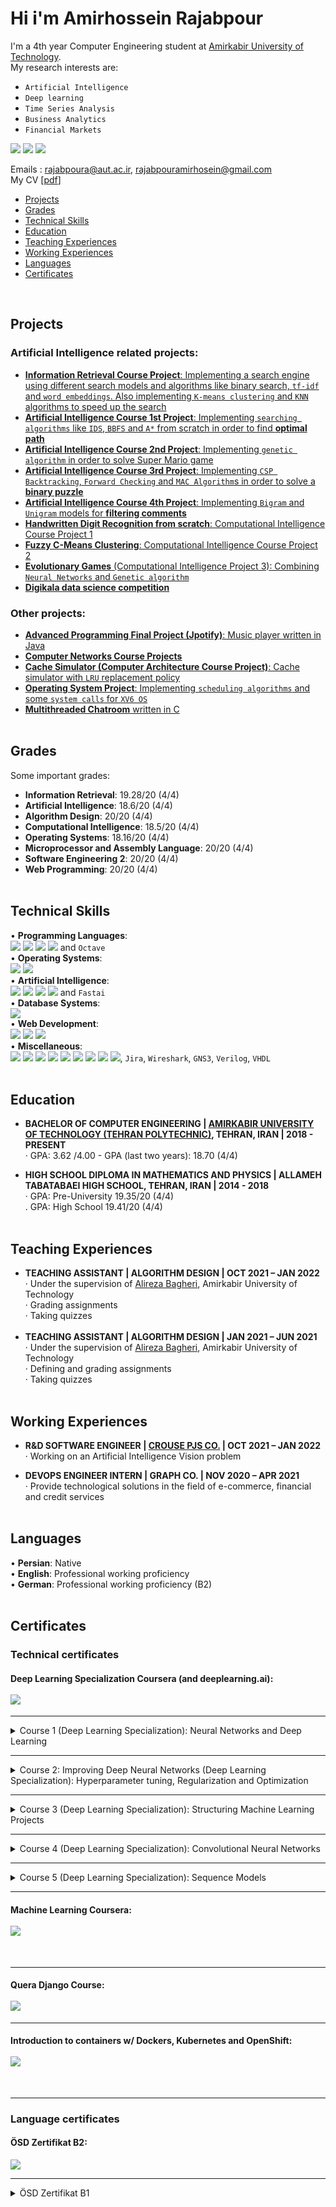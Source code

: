 # Hi i'm Amirhossein Rajabpour
I'm a 4th year Computer Engineering student at [Amirkabir University of Technology](https://aut.ac.ir/).<br>
My research interests are: 
* `Artificial Intelligence`
* `Deep learning`
* `Time Series Analysis`
* `Business Analytics`
* `Financial Markets`<br>

[<img src="https://img.shields.io/badge/GitHub-100000?style=for-the-badge&logo=github&logoColor=white" />](https://github.com/Amirhossein-Rajabpour)
[<img src="https://img.shields.io/badge/LinkedIn-0077B5?style=for-the-badge&logo=linkedin&logoColor=white" />](https://www.linkedin.com/in/amirhossein-rajabpour-a961a31a7/)
[<img src="https://img.shields.io/badge/Telegram-2CA5E0?style=for-the-badge&logo=telegram&logoColor=white" />](https://t.me/Amirhosein_Rj) <br>

Emails : rajabpoura@aut.ac.ir, rajabpouramirhosein@gmail.com <br>
My CV [[pdf](https://github.com/Amirhossein-Rajabpour/Amirhossein-Rajabpour.github.io/blob/main/Amirhossein%20Rajabpour-CV.pdf)]
- [Projects](#projects)
- [Grades](#grades)
- [Technical Skills](#technical-skills)
- [Education](#education)
- [Teaching Experiences](#teaching-experiences)
- [Working Experiences](#working-experiences)
- [Languages](#languages)
- [Certificates](#certificates)
<br>

## Projects
### Artificial Intelligence related projects:
* [**Information Retrieval Course Project**: Implementing a search engine using different search models and algorithms like binary search, `tf-idf` and `word embeddings`. Also implementing `K-means clustering` and `KNN` algorithms to speed up the search](https://github.com/Amirhossein-Rajabpour/Information-Retrieval-Project)
* [**Artificial Intelligence Course 1st Project**: Implementing `searching algorithms` like `IDS`, `BBFS` and `A*` from scratch in order to find **optimal path**](https://github.com/arminZolfaghari/Searching-Algorithms-IDS-BBFS-AStar)
* [**Artificial Intelligence Course 2nd Project**: Implementing `genetic algorithm` in order to solve Super Mario game](https://github.com/Amirhossein-Rajabpour/Genetic-Algorithm)
* [**Artificial Intelligence Course 3rd Project**: Implementing `CSP Backtracking`, `Forward Checking` and `MAC Algorithm`s in order to solve a **binary puzzle**](https://github.com/Amirhossein-Rajabpour/Constraint-Satisfaction-Problems)
* [**Artificial Intelligence Course 4th Project**: Implementing `Bigram` and `Unigram` models for **filtering comments**](https://github.com/arminZolfaghari/NLP-Comment-Filtering)
* [**Handwritten Digit Recognition from scratch**: Computational Intelligence Course Project 1](https://github.com/Amirhossein-Rajabpour/Handwritten-Digit-Recognition-from-scratch)
* [**Fuzzy C-Means Clustering**: Computational Intelligence Course Project 2](https://github.com/Amirhossein-Rajabpour/Fuzzy-C-Means-Clustering)
* [**Evolutionary Games** (Computational Intelligence Project 3): Combining `Neural Networks` and `Genetic algorithm`](https://github.com/Amirhossein-Rajabpour/Evolutionary-Games/tree/master)
* [**Digikala data science competition**](https://github.com/Amirhossein-Rajabpour/Digikala-Data-Cup)

### Other projects:
* [**Advanced Programming Final Project (Jpotify)**: Music player written in Java](https://github.com/Amirhossein-Rajabpour/Jpotify)
* [**Computer Networks Course Projects**](https://github.com/Amirhossein-Rajabpour/Computer-Networks-Course-Projects)
* [**Cache Simulator (Computer Architecture Course Project)**: Cache simulator with `LRU` replacement policy](https://github.com/Amirhossein-Rajabpour/Cache-Simulator)
* [**Operating System Project**: Implementing `scheduling algorithms` and some `system calls` for `XV6 OS`](https://github.com/Amirhossein-Rajabpour/Operating-System-Project)
* [**Multithreaded Chatroom** written in C](https://github.com/Amirhossein-Rajabpour/Client-Server) <br> <br>


## Grades
Some important grades:
* **Information Retrieval**: 19.28/20 (4/4) 
* **Artificial Intelligence**: 18.6/20 (4/4)
* **Algorithm Design**: 20/20 (4/4)
* **Computational Intelligence**: 18.5/20 (4/4)
* **Operating Systems**: 18.16/20 (4/4)
* **Microprocessor and Assembly Language**: 20/20 (4/4) 
* **Software Engineering 2**: 20/20 (4/4)
* **Web Programming**: 20/20 (4/4)
<br> <br>


## Technical Skills
•	**Programming Languages**: <br>
<img src="https://img.shields.io/badge/Python-3776AB?style=for-the-badge&logo=python&logoColor=white" />
<img src="https://img.shields.io/badge/C-00599C?style=for-the-badge&logo=c&logoColor=white" />
<img src="https://img.shields.io/badge/Java-ED8B00?style=for-the-badge&logo=java&logoColor=white" />
<img src="https://img.shields.io/badge/Shell_Script-121011?style=for-the-badge&logo=gnu-bash&logoColor=white" />
and `Octave` <br>
•	**Operating Systems**: <br>
<img src="https://img.shields.io/badge/Windows-0078D6?style=for-the-badge&logo=windows&logoColor=white" />
<img src="https://img.shields.io/badge/Ubuntu-E95420?style=for-the-badge&logo=ubuntu&logoColor=white" /> <br>
•	**Artificial Intelligence**: <br> 
<img src="https://img.shields.io/badge/TensorFlow-FF6F00?style=for-the-badge&logo=TensorFlow&logoColor=white" />
<img src="https://img.shields.io/badge/PyTorch-EE4C2C?style=for-the-badge&logo=PyTorch&logoColor=white" />
<img src="https://img.shields.io/badge/Keras-D00000?style=for-the-badge&logo=Keras&logoColor=white" />
<img src="https://img.shields.io/badge/scikit_learn-F7931E?style=for-the-badge&logo=scikit-learn&logoColor=white" /> and `Fastai` <br>
•	**Database Systems**: <br>
<img src="https://img.shields.io/badge/MySQL-00000F?style=for-the-badge&logo=mysql&logoColor=white" /> <br>
•	**Web Development**: <br>
<img src="https://img.shields.io/badge/Django-092E20?style=for-the-badge&logo=django&logoColor=white" />
<img src="https://img.shields.io/badge/HTML5-E34F26?style=for-the-badge&logo=html5&logoColor=white" />
<img src="https://img.shields.io/badge/CSS-239120?&style=for-the-badge&logo=css3&logoColor=white" /> <br>
•	**Miscellaneous**: <br>
<img src="https://img.shields.io/badge/Docker-2CA5E0?style=for-the-badge&logo=docker&logoColor=white" />
<img src="https://img.shields.io/badge/Git-F05032?style=for-the-badge&logo=git&logoColor=white" />
<img src="https://img.shields.io/badge/LaTeX-47A141?style=for-the-badge&logo=LaTeX&logoColor=white" />
<img src="https://img.shields.io/badge/Numpy-777BB4?style=for-the-badge&logo=numpy&logoColor=white" />
<img src="https://img.shields.io/badge/Pandas-2C2D72?style=for-the-badge&logo=pandas&logoColor=white" />
<img src="https://img.shields.io/badge/Plotly-239120?style=for-the-badge&logo=plotly&logoColor=white" />
<img src="https://img.shields.io/badge/Xampp-F37623?style=for-the-badge&logo=xampp&logoColor=white" />
<img src="https://img.shields.io/badge/Selenium-43B02A?style=for-the-badge&logo=Selenium&logoColor=white" />
<img src="https://img.shields.io/badge/Arduino-00979D?style=for-the-badge&logo=Arduino&logoColor=white" />,
`Jira`,
`Wireshark`,
`GNS3`,
`Verilog`,
`VHDL` <br> <br>


## Education
* **BACHELOR OF COMPUTER ENGINEERING | [AMIRKABIR UNIVERSITY OF TECHNOLOGY (TEHRAN POLYTECHNIC)](https://aut.ac.ir/), TEHRAN, IRAN | 2018 - PRESENT** <br>
·	GPA: 3.62 /4.00 -  GPA (last two years): 18.70 (4/4)

* **HIGH SCHOOL DIPLOMA IN MATHEMATICS AND PHYSICS | ALLAMEH TABATABAEI HIGH SCHOOL, TEHRAN, IRAN | 2014 - 2018** <br>
·	GPA: Pre-University 19.35/20 (4/4) <br>
. GPA: High School 19.41/20 (4/4) <br> <br>


## Teaching Experiences
* **TEACHING ASSISTANT | ALGORITHM DESIGN | OCT 2021 – JAN 2022** <br>
·	Under the supervision of [Alireza Bagheri](https://scholar.google.com/citations?user=MYvL3dMAAAAJ&hl=en), Amirkabir University of Technology <br>
·	Grading assignments <br>
·	Taking quizzes <br> <br>
* **TEACHING ASSISTANT | ALGORITHM DESIGN | JAN 2021 – JUN 2021** <br>
·	Under the supervision of [Alireza Bagheri](https://scholar.google.com/citations?user=MYvL3dMAAAAJ&hl=en), Amirkabir University of Technology <br>
·	Defining and grading assignments <br>
·	Taking quizzes <br> <br>


## Working Experiences
* **R&D SOFTWARE ENGINEER | [CROUSE PJS CO.](https://www.linkedin.com/company/crousepjsco/mycompany/) | OCT 2021 – JAN 2022** <br>
·	Working on an Artificial Intelligence Vision problem <br>

* **DEVOPS ENGINEER INTERN | GRAPH CO. | NOV 2020 – APR 2021** <br>
·	Provide technological solutions in the field of e-commerce, financial and credit services <br> <br>


## Languages
•	**Persian**: Native <br>
•	**English**: Professional working proficiency <br>
•	**German**: Professional working proficiency (B2) <br> <br>


## Certificates
### Technical certificates
#### Deep Learning Specialization Coursera (and deeplearning.ai): <br> <br> <img src="https://github.com/Amirhossein-Rajabpour/Amirhossein-Rajabpour.github.io/raw/main/Certificates/Coursera%20ELE4GRHJRZGX%20(specialization).png" />
---
<details>
<summary>Course 1 (Deep Learning Specialization): Neural Networks and Deep Learning</summary>
<br>
<img src="https://github.com/Amirhossein-Rajabpour/Amirhossein-Rajabpour.github.io/raw/main/Certificates/Coursera%20nn%20and%20dl%20(1).png" />
</details>

---
<details>
<summary>Course 2: Improving Deep Neural Networks (Deep Learning Specialization): Hyperparameter tuning, Regularization and Optimization</summary>
<br>
<img src="https://github.com/Amirhossein-Rajabpour/Amirhossein-Rajabpour.github.io/raw/main/Certificates/Coursera%20PQAHNEXRVKLR%20(2).png" />
</details>

---
<details>
<summary>Course 3 (Deep Learning Specialization): Structuring Machine Learning Projects</summary>
<br>
<img src="https://github.com/Amirhossein-Rajabpour/Amirhossein-Rajabpour.github.io/raw/main/Certificates/Coursera%20H8ZRCHCQZJ84%20(3).png" />
</details>

---
<details>
<summary>Course 4 (Deep Learning Specialization): Convolutional Neural Networks</summary>
<br>
<img src="https://github.com/Amirhossein-Rajabpour/Amirhossein-Rajabpour.github.io/raw/main/Certificates/Coursera%20ZRRES8LPMN7G%20(4).png" />
</details>

---
<details>
<summary>Course 5 (Deep Learning Specialization): Sequence Models</summary>
<br>
<img src="https://github.com/Amirhossein-Rajabpour/Amirhossein-Rajabpour.github.io/raw/main/Certificates/Coursera%20NSG2TGWSFD5A%20(5).png" /> <br>
</details>

---
#### Machine Learning Coursera: <br><br> <img src="https://github.com/Amirhossein-Rajabpour/Amirhossein-Rajabpour.github.io/raw/main/Certificates/Coursera-VTNABLPDN92U.jpg" />
<br>

---
#### Quera Django Course: <br><br> <img src="https://github.com/Amirhossein-Rajabpour/Amirhossein-Rajabpour.github.io/raw/main/Certificates/1ede8fdee25541e1bf1893d0f24b5213.jpg" /> <br>

---
#### Introduction to containers w/ Dockers, Kubernetes and OpenShift: <br><br> <img src="https://github.com/Amirhossein-Rajabpour/Amirhossein-Rajabpour.github.io/raw/main/Certificates/Coursera%20LTDUGCDKGT7N%20devops%20IBM.png" />
<br>

---
### Language certificates
#### ÖSD Zertifikat B2:
<img src="https://github.com/Amirhossein-Rajabpour/Amirhossein-Rajabpour.github.io/raw/main/Certificates/B2.png" />

---
<details>
<summary>ÖSD Zertifikat B1</summary>
<br>
<img src="https://github.com/Amirhossein-Rajabpour/Amirhossein-Rajabpour.github.io/raw/main/Certificates/B1.jpg" />
</details>

